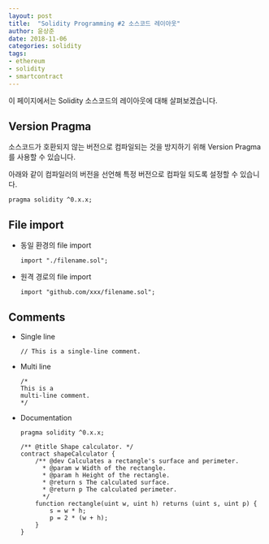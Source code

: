 ```yaml
---
layout: post
title:  "Solidity Programming #2 소스코드 레이아웃"
author: 윤상준
date: 2018-11-06
categories: solidity
tags:
- ethereum
- solidity
- smartcontract
---
```


이 페이지에서는 Solidity 소스코드의 레이아웃에 대해 살펴보겠습니다.

## Version Pragma

소스코드가 호환되지 않는 버전으로 컴파일되는 것을 방지하기 위해 Version Pragma를 사용할 수 있습니다.

아래와 같이 컴파일러의 버전을 선언해 특정 버전으로 컴파일 되도록 설정할 수 있습니다.

```
pragma solidity ^0.x.x;
```

## File import

- 동일 환경의 file import

  ```
  import "./filename.sol";
  ```

- 원격 경로의 file import

  ```
  import "github.com/xxx/filename.sol";
  ```

## Comments

- Single line

  ```
  // This is a single-line comment.
  ```

- Multi line

  ```
  /*
  This is a
  multi-line comment.
  */
  ```

- Documentation

  ```
  pragma solidity ^0.x.x;

  /** @title Shape calculator. */
  contract shapeCalculator {
      /** @dev Calculates a rectangle's surface and perimeter.
        * @param w Width of the rectangle.
        * @param h Height of the rectangle.
        * @return s The calculated surface.
        * @return p The calculated perimeter.
        */
      function rectangle(uint w, uint h) returns (uint s, uint p) {
          s = w * h;
          p = 2 * (w + h);
      }
  }
  ```
